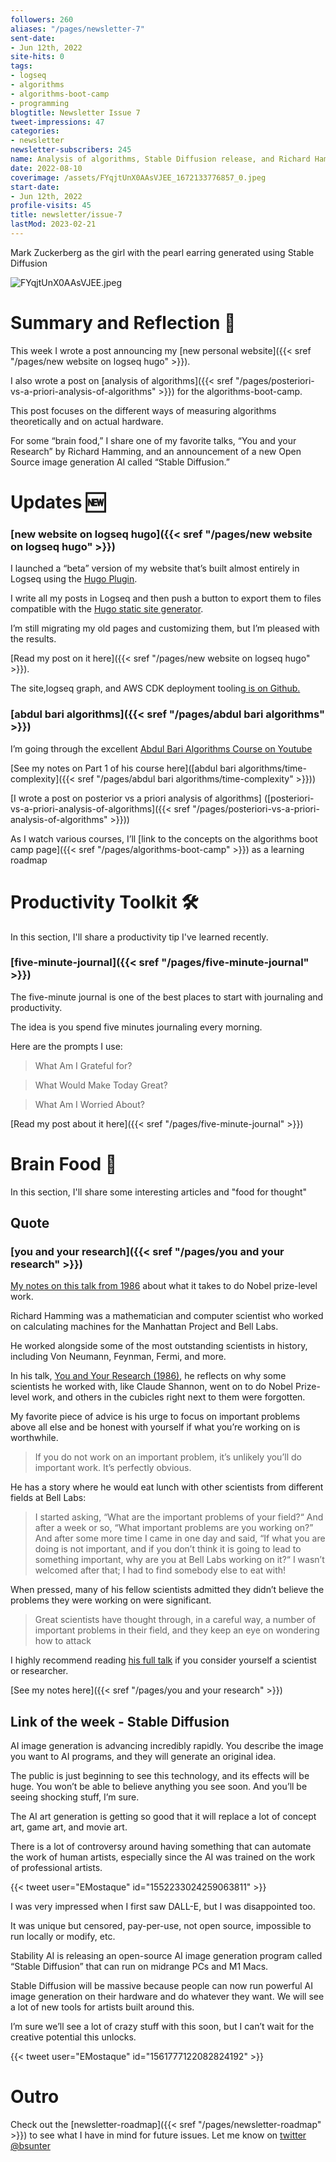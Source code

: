```yaml
---
followers: 260
aliases: "/pages/newsletter-7"
sent-date:
- Jun 12th, 2022
site-hits: 0
tags:
- logseq
- algorithms
- algorithms-boot-camp
- programming
blogtitle: Newsletter Issue 7
tweet-impressions: 47
categories:
- newsletter
newsletter-subscribers: 245
name: Analysis of algorithms, Stable Diffusion release, and Richard Hamming's you and your research
date: 2022-08-10
coverimage: /assets/FYqjtUnX0AAsVJEE_1672133776857_0.jpeg
start-date:
- Jun 12th, 2022
profile-visits: 45
title: newsletter/issue-7
lastMod: 2023-02-21
---
```

Mark Zuckerberg as the girl with the pearl earring generated using Stable Diffusion

![FYqjtUnX0AAsVJEE.jpeg](/assets/FYqjtUnX0AAsVJEE_1672133776857_0.jpeg)

# Summary and Reflection 🤔

This week I wrote a post announcing my [new personal website]({{< sref "/pages/new website on logseq hugo" >}}).

I also wrote a post on [analysis of algorithms]({{< sref "/pages/posteriori-vs-a-priori-analysis-of-algorithms" >}})  for the algorithms-boot-camp.

This post focuses on the different ways of measuring algorithms theoretically and on actual hardware.

For some “brain food,” I share one of my favorite talks, “You and your Research” by Richard Hamming, and an announcement of a new Open Source image generation AI called “Stable Diffusion.”

# Updates 🆕

### [new website on logseq hugo]({{< sref "/pages/new website on logseq hugo" >}})

I launched a “beta” version of my website that’s built almost entirely in Logseq using the [Hugo Plugin](https://github.com/sawhney17/logseq-schrodinger?utm_campaign=newsletter-email&utm_medium=email&utm_source=Revue%20newsletter).

I write all my posts in Logseq and then push a button to export them to files compatible with the [Hugo static site generator](https://gohugo.io/?utm_campaign=newsletter-email&utm_medium=email&utm_source=Revue%20newsletter).

I’m still migrating my old pages and customizing them, but I’m pleased with the results.

[Read my post on it here]({{< sref "/pages/new website on logseq hugo" >}}).

The site,logseq graph, and AWS CDK deployment tooling[ is on Github.](https://github.com/briansunter/graph?utm_campaign=newsletter-email&utm_medium=email&utm_source=Revue%20newsletter)

### [abdul bari algorithms]({{< sref "/pages/abdul bari algorithms" >}})

I’m going through the excellent [Abdul Bari Algorithms Course on Youtube](https://www.youtube.com/watch?list=PLDN4rrl48XKpZkf03iYFl-O29szjTrs_O&utm_campaign=newsletter-email&utm_medium=email&utm_source=Revue%20newsletter&v=0IAPZzGSbME)

[See my notes on Part 1 of his course here]([abdul bari algorithms/time-complexity]({{< sref "/pages/abdul bari algorithms/time-complexity" >}}))

[I wrote a post on posterior vs a priori analysis of algorithms] ([posteriori-vs-a-priori-analysis-of-algorithms]({{< sref "/pages/posteriori-vs-a-priori-analysis-of-algorithms" >}}))

As I watch various courses, I’ll [link to the concepts on the algorithms boot camp page]({{< sref "/pages/algorithms-boot-camp" >}}) as a learning roadmap

# Productivity Toolkit 🛠️

In this section, I'll share a productivity tip I've learned recently.

### [five-minute-journal]({{< sref "/pages/five-minute-journal" >}})

The five-minute journal is one of the best places to start with journaling and productivity.

The idea is you spend five minutes journaling every morning.

Here are the prompts I use:

> What Am I Grateful for?

> What Would Make Today Great?

> What Am I Worried About?

[Read my post about it here]({{< sref "/pages/five-minute-journal" >}})

# Brain Food 🧠

In this section, I'll share some interesting articles and "food for thought"

## Quote

### [you and your research]({{< sref "/pages/you and your research" >}})

[My notes on this talk from 1986](https://beta.briansunter.com/pages/you-and-your-research?utm_campaign=newsletter-email&utm_medium=email&utm_source=Revue%20newsletter) about what it takes to do Nobel prize-level work.

Richard Hamming was a mathematician and computer scientist who worked on calculating machines for the Manhattan Project and Bell Labs.

He worked alongside some of the most outstanding scientists in history, including Von Neumann, Feynman, Fermi, and more.

In his talk, [You and Your Research (1986)](https://www.cs.virginia.edu/~robins/YouAndYourResearch.html), he reflects on why some scientists he worked with, like Claude Shannon, went on to do Nobel Prize-level work, and others in the cubicles right next to them were forgotten.

My favorite piece of advice is his urge to focus on important problems above all else and be honest with yourself if what you’re working on is worthwhile.

> If you do not work on an important problem, it’s unlikely you’ll do important work. It’s perfectly obvious.

He has a story where he would eat lunch with other scientists from different fields at Bell Labs:

> I started asking, “What are the important problems of your field?“ And after a week or so, “What important problems are you working on?” And after some more time I came in one day and said, “If what you are doing is not important, and if you don’t think it is going to lead to something important, why are you at Bell Labs working on it?“ I wasn’t welcomed after that; I had to find somebody else to eat with!

When pressed, many of his fellow scientists admitted they didn’t believe the problems they were working on were significant.

> Great scientists have thought through, in a careful way, a number of important problems in their field, and they keep an eye on wondering how to attack

I highly recommend reading [his full talk](https://www.cs.virginia.edu/~robins/YouAndYourResearch.html) if you consider yourself a scientist or researcher.

[See my notes here]({{< sref "/pages/you and your research" >}})

## Link of the week - Stable Diffusion

AI image generation is advancing incredibly rapidly. You describe the image you want to AI programs, and they will generate an original idea.

The public is just beginning to see this technology, and its effects will be huge. You won’t be able to believe anything you see soon. And you’ll be seeing shocking stuff, I’m sure.

The AI art generation is getting so good that it will replace a lot of concept art, game art, and movie art.

There is a lot of controversy around having something that can automate the work of human artists, especially since the AI was trained on the work of professional artists.

{{< tweet user="EMostaque" id="1552233024259063811" >}}

I was very impressed when I first saw DALL-E, but I was disappointed too.

It was unique but censored, pay-per-use, not open source, impossible to run locally or modify, etc.

Stability AI is releasing an open-source AI image generation program called “Stable Diffusion” that can run on midrange PCs and M1 Macs.

Stable Diffusion will be massive because people can now run powerful AI image generation on their hardware and do whatever they want. We will see a lot of new tools for artists built around this.

I’m sure we’ll see a lot of crazy stuff with this soon, but I can’t wait for the creative potential this unlocks.

{{< tweet user="EMostaque" id="1561777122082824192" >}}

# Outro

Check out the [newsletter-roadmap]({{< sref "/pages/newsletter-roadmap" >}}) to see what I have in mind for future issues. Let me know on [twitter @bsunter](https://twitter.com)

